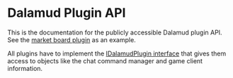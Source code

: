 # Dalamud Plugin API
This is the documentation for the publicly accessible Dalamud plugin API. See the [market board plugin](https://github.com/goaaats/Dalamud.MbPlugin) as an example.

All plugins have to implement the [IDalamudPlugin interface](Dalamud.Plugin.IDalamudPlugin.yml) that gives them access to objects like the chat command manager and game client information.